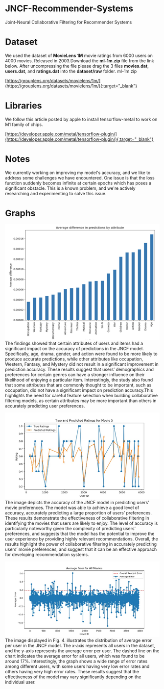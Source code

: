 # JNCF-Recommender-Systems

Joint-Neural Collaborative Filtering for Recommender Systems

# Dataset

We used the dataset of **MovieLens 1M** movie ratings from 6000 users on 4000 movies. Released in 2003.Download the **ml-1m.zip** file from the link below. After uncompressing the file please drag the 3 files **movies.dat**, **users.dat**, and **ratings.dat** into the **dataset/raw** folder.
ml-1m.zip

[https://grouplens.org/datasets/movielens/1m/](https://grouplens.org/datasets/movielens/1m/){:target="_blank"}

# Libraries
We follow this article posted by apple to install tensorflow-metal to work on M1 family of chips.

[https://developer.apple.com/metal/tensorflow-plugin/](https://developer.apple.com/metal/tensorflow-plugin/){:target="_blank"}

# Notes

We currently working on improving my model's accuracy, and we like to address some challenges we have encountered. One issue is that the loss function suddenly becomes infinite at certain epochs which has poses a significant obstacle. This is a known problem, and we're actively researching and experimenting to solve this issue.

# Graphs

![Attributes Contributing to High Predictions in the JNCF Model](Figure_1.jpeg)
The findings showed that certain attributes of users and items had a significant impact on the accuracy of predictions in the JNCF model. Specifically, age, drama, gender, and action were found to be more likely to produce accurate predictions, while other attributes like occupation, Western, Fantasy, and Mystery did not result in a significant improvement in prediction accuracy. These results suggest that users’ demographics and preferences for certain genres can have a stronger influence on their likelihood of enjoying a particular item. Interestingly, the study also found that some attributes that are commonly thought to be important, such as occupation, did not have a significant impact on prediction accuracy.This highlights the need for careful feature selection when building collaborative filtering models, as certain attributes may be more important than others in accurately predicting user preferences.


![Model prediction vs true value for a particular MovieID](Figure_2.jpeg)
The image depicts the accuracy of the JNCF model in predicting users’ movie preferences. The model was able to achieve a good level of accuracy, accurately predicting a large proportion of users’ preferences. These results demonstrate the effectiveness of collaborative filtering in identifying the movies that users are likely to enjoy. The level of accuracy is particularly noteworthy given the complexity of predicting users’ preferences, and suggests that the model has the potential to improve the user experience by providing highly relevant recommendations. Overall, the results highlight the power of collaborative filtering in accurately predicting users’ movie preferences, and suggest that it can be an effective approach for developing recommendation systems.

![Model’s average error across all UserIDs and MovieIDs](Figure_3.jpeg)
The image displayed in Fig. 4. illustrates the distribution of average error per user in the JNCF model. The x-axis represents all users in the dataset, and the y-axis represents the average error per user. The dashed line on the chart indicates the average error for all users, which was found to be around 17%. Interestingly, the graph shows a wide range of error rates among different users, with some users having very low error rates and others having very high error rates. These results suggest that the effectiveness of the model may vary significantly depending on the individual user.